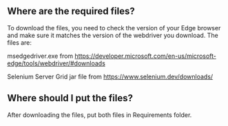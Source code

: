 Where are the required files?
----------------------
To download the files, you need to check the version of your Edge browser and make sure it matches the version of the webdriver you download. The files are:

msedgedriver.exe from https://developer.microsoft.com/en-us/microsoft-edge/tools/webdriver/#downloads

Selenium Server Grid jar file from https://www.selenium.dev/downloads/

Where should I put the files?
----------------------
After downloading the files, put both files in Requirements folder.
